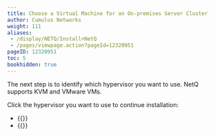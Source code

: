 ```yaml
---
title: Choose a Virtual Machine for an On-premises Server Cluster
author: Cumulus Networks
weight: 111
aliases:
 - /display/NETQ/Install+NetQ
 - /pages/viewpage.action?pageId=12320951
pageID: 12320951
toc: 5
bookhidden: true
---
```


The next step is to identify which hypervisor you want to use. NetQ supports KVM and VMware VMs.

Click the hypervisor you want to use to continue installation:

- {{<link title="Set Up Your KVM Virtual Machine for an On-premises Server Cluster" text="Use KVM">}}
- {{<link title="Set Up Your VMware Virtual Machine for an On-premises Server Cluster" text="Use VMware">}}